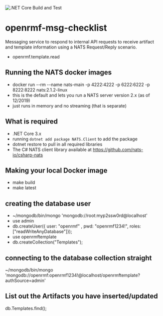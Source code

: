 ![.NET Core Build and Test](https://github.com/Cingulara/openrmf-msg-template/workflows/.NET%20Core%20Build%20and%20Test/badge.svg)

# openrmf-msg-checklist
Messaging service to respond to internal API requests to receive artifact and template information using a NATS Request/Reply scenario.
* openrmf.template.read

## Running the NATS docker images
* docker run --rm --name nats-main -p 4222:4222 -p 6222:6222 -p 8222:8222 nats:2.1.2-linux
* this is the default and lets you run a NATS server version 2.x (as of 12/2019)
* just runs in memory and no streaming (that is separate)

## What is required
* .NET Core 3.x
* running `dotnet add package NATS.Client` to add the package
* dotnet restore to pull in all required libraries
* The C# NATS client library available at https://github.com/nats-io/csharp-nats

## Making your local Docker image
* make build
* make latest

## creating the database user
* ~/mongodb/bin/mongo 'mongodb://root:myp2ssw0rd@localhost'
* use admin
* db.createUser({ user: "openrmf" , pwd: "openrmf1234!", roles: ["readWriteAnyDatabase"]});
* use openrmftemplate
* db.createCollection("Templates");

## connecting to the database collection straight
~/mongodb/bin/mongo 'mongodb://openrmf:openrmf1234!@localhost/openrmftemplate?authSource=admin'

## List out the Artifacts you have inserted/updated
db.Templates.find();